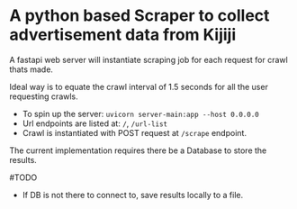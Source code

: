 # A python based Scraper to collect advertisement data from Kijiji

A fastapi web server will instantiate scraping job for each request for crawl thats made.

Ideal way is to equate the crawl interval of 1.5 seconds for all the user requesting crawls.

- To spin up the server: `uvicorn server-main:app --host 0.0.0.0`
- Url endpoints are listed at: `/`, `/url-list`
- Crawl is instantiated with POST request at `/scrape` endpoint.

The current implementation requires there be a Database to store the results.

#TODO
- If DB is not there to connect to, save results locally to a file.
